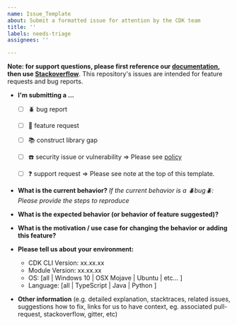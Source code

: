 ```yaml
---
name: Issue_Template
about: Submit a formatted issue for attention by the CDK team
title: ''
labels: needs-triage
assignees: ''

---
```


**Note: for support questions, please first reference our [documentation](https://docs.aws.amazon.com/cdk/api/latest), then use [Stackoverflow](https://stackoverflow.com/questions/ask?tags=aws-cdk)**. This repository's issues are intended for feature requests and bug reports.

* **I'm submitting a ...**
  - [ ] :beetle: bug report
  - [ ] :rocket: feature request
  - [ ] :books: construct library gap
  - [ ] :phone: security issue or vulnerability => Please see [policy](https://github.com/awslabs/aws-cdk/security/policy)
  - [ ] :question: support request => Please see note at the top of this template.


* **What is the current behavior?**
*If the current behavior is a :beetle:bug:beetle:: Please provide the steps to reproduce*



* **What is the expected behavior (or behavior of feature suggested)?**



* **What is the motivation / use case for changing the behavior or adding this feature?**



* **Please tell us about your environment:**
  
  - CDK CLI Version: xx.xx.xx
  - Module Version: xx.xx.xx
  - OS: [all | Windows 10 | OSX Mojave | Ubuntu | etc... ]
  - Language: [all | TypeScript | Java | Python ]


* **Other information** (e.g. detailed explanation, stacktraces, related issues, suggestions how to fix, links for us to have context, eg. associated pull-request, stackoverflow, gitter, etc)
